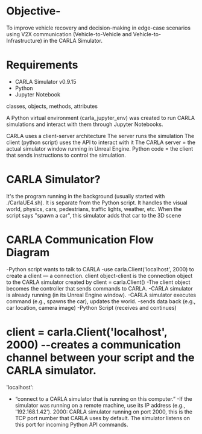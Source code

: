 # Objective-
To improve vehicle recovery and decision-making in edge-case scenarios using V2X communication (Vehicle-to-Vehicle and Vehicle-to-Infrastructure) in the CARLA Simulator.

# Requirements
- CARLA Simulator v0.9.15
- Python 
- Jupyter Notebook

classes, objects, methods, attributes 

A Python virtual environment (carla_jupyter_env) was created to run CARLA simulations and interact with them through Jupyter Notebooks.

CARLA uses a client-server architecture
The server runs the simulation
The client (python script) uses the API to interact with it
The CARLA server = the actual simulator window running in Unreal Engine.
Python code = the client that sends instructions to control the simulation.

# CARLA Simulator?
It's the program running in the background (usually started with ./CarlaUE4.sh).
It is separate from the Python script.
It handles the visual world, physics, cars, pedestrians, traffic lights, weather, etc.
When the script says "spawn a car", this simulator adds that car to the 3D scene

# CARLA Communication Flow Diagram
-Python script wants to talk to CARLA
-use carla.Client('localhost', 2000) to create a client — a connection.  client object-client is the connection object to the CARLA simulator created by client = carla.Client()
-The client object becomes the controller that sends commands to CARLA.
-CARLA simulator is already running (in its Unreal Engine window).
-CARLA simulator executes command (e.g., spawns the car), updates the world.
-sends data back (e.g., car location, camera image)
-Python Script (receives and continues)

# client = carla.Client('localhost', 2000) --creates a communication channel between your script and the CARLA simulator.
'localhost':
- “connect to a CARLA simulator that is running on this computer.”
-If the simulator was running on a remote machine, use its IP address (e.g., '192.168.1.42').
2000: 
CARLA simulator running on port 2000, this is the TCP port number that CARLA uses by default.
The simulator listens on this port for incoming Python API commands.
